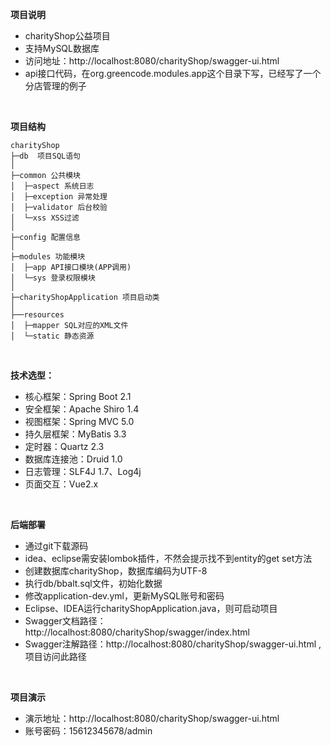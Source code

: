 **项目说明** 
- charityShop公益项目
- 支持MySQL数据库
- 访问地址：http://localhost:8080/charityShop/swagger-ui.html 
- api接口代码，在org.greencode.modules.app这个目录下写，已经写了一个分店管理的例子

<br>
 


**项目结构** 
```
charityShop
├─db  项目SQL语句
│
├─common 公共模块
│  ├─aspect 系统日志
│  ├─exception 异常处理
│  ├─validator 后台校验
│  └─xss XSS过滤
│ 
├─config 配置信息
│ 
├─modules 功能模块
│  ├─app API接口模块(APP调用)
│  └─sys 登录权限模块
│ 
├─charityShopApplication 项目启动类
│  
├──resources 
│  ├─mapper SQL对应的XML文件
│  └─static 静态资源

```
<br> 

**技术选型：** 
- 核心框架：Spring Boot 2.1
- 安全框架：Apache Shiro 1.4
- 视图框架：Spring MVC 5.0
- 持久层框架：MyBatis 3.3
- 定时器：Quartz 2.3
- 数据库连接池：Druid 1.0
- 日志管理：SLF4J 1.7、Log4j
- 页面交互：Vue2.x 
<br> 


 **后端部署**
- 通过git下载源码
- idea、eclipse需安装lombok插件，不然会提示找不到entity的get set方法
- 创建数据库charityShop，数据库编码为UTF-8
- 执行db/bbalt.sql文件，初始化数据
- 修改application-dev.yml，更新MySQL账号和密码
- Eclipse、IDEA运行charityShopApplication.java，则可启动项目
- Swagger文档路径：http://localhost:8080/charityShop/swagger/index.html
- Swagger注解路径：http://localhost:8080/charityShop/swagger-ui.html ,项目访问此路径
<br> 


 **项目演示**
- 演示地址：http://localhost:8080/charityShop/swagger-ui.html 
- 账号密码：15612345678/admin
<br> 
